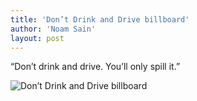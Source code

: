 ```yaml
---
title: 'Don’t Drink and Drive billboard'
author: 'Noam Sain'
layout: post
---
```


“Don’t drink and drive. You’ll only spill it.”

![Don’t Drink and Drive billboard](https://1.bp.blogspot.com/_8aN4krk1nsk/S234Ka8AYMI/AAAAAAAAAXc/t18AtNtCmu0/s1600/image-13.jpg "Don’t Drink and Drive billboard")
